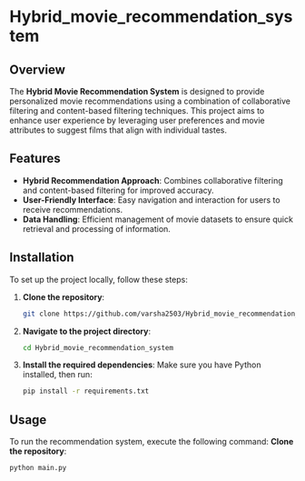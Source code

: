 # Hybrid_movie_recommendation_system

## Overview

The **Hybrid Movie Recommendation System** is designed to provide personalized movie recommendations using a combination of collaborative filtering and content-based filtering techniques. This project aims to enhance user experience by leveraging user preferences and movie attributes to suggest films that align with individual tastes.

## Features

- **Hybrid Recommendation Approach**: Combines collaborative filtering and content-based filtering for improved accuracy.
- **User-Friendly Interface**: Easy navigation and interaction for users to receive recommendations.
- **Data Handling**: Efficient management of movie datasets to ensure quick retrieval and processing of information.

## Installation

To set up the project locally, follow these steps:

1. **Clone the repository**:
   ```bash
   git clone https://github.com/varsha2503/Hybrid_movie_recommendation_system.git
2. **Navigate to the project directory**:
   ```bash
   cd Hybrid_movie_recommendation_system
3. **Install the required dependencies**:
   Make sure you have Python installed, then run:
   ```bash
   pip install -r requirements.txt
## Usage
To run the recommendation system, execute the following command:
  **Clone the repository**:
   ```bash
   python main.py
